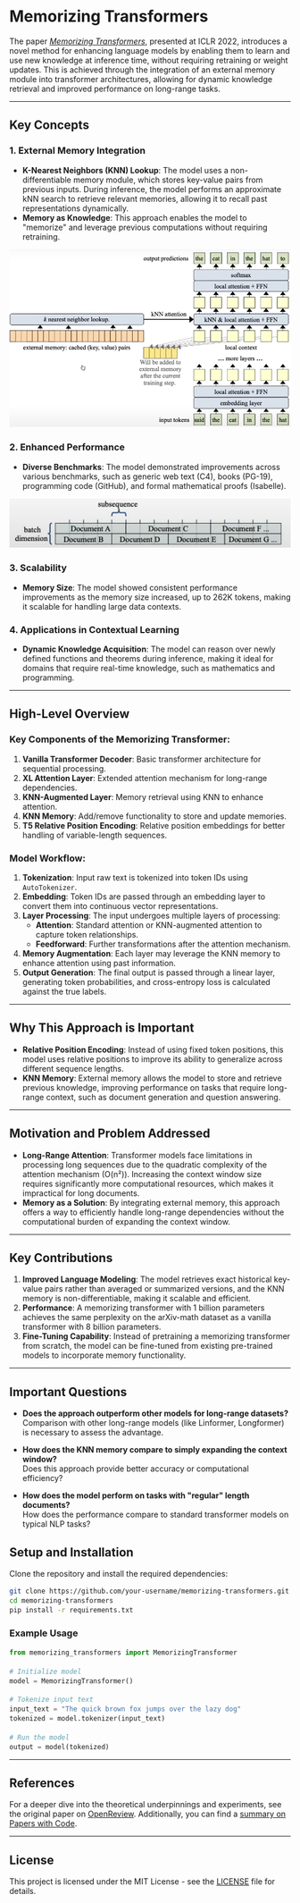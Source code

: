 # Memorizing Transformers

The paper *[Memorizing Transformers](https://openreview.net/forum?id=TrjbxzRcnf-)*, presented at ICLR 2022, introduces a novel method for enhancing language models by enabling them to learn and use new knowledge at inference time, without requiring retraining or weight updates. This is achieved through the integration of an external memory module into transformer architectures, allowing for dynamic knowledge retrieval and improved performance on long-range tasks.

---

## Key Concepts

### 1. **External Memory Integration**
- **K-Nearest Neighbors (KNN) Lookup**: The model uses a non-differentiable memory module, which stores key-value pairs from previous inputs. During inference, the model performs an approximate kNN search to retrieve relevant memories, allowing it to recall past representations dynamically.
- **Memory as Knowledge**: This approach enables the model to "memorize" and leverage previous computations without requiring retraining.

![Extending transformers with memory](Images/image.png)

### 2. **Enhanced Performance**
- **Diverse Benchmarks**: The model demonstrated improvements across various benchmarks, such as generic web text (C4), books (PG-19), programming code (GitHub), and formal mathematical proofs (Isabelle).
  
![Data pipeline](Images/image-1.png)

### 3. **Scalability**
- **Memory Size**: The model showed consistent performance improvements as the memory size increased, up to 262K tokens, making it scalable for handling large data contexts.

### 4. **Applications in Contextual Learning**
- **Dynamic Knowledge Acquisition**: The model can reason over newly defined functions and theorems during inference, making it ideal for domains that require real-time knowledge, such as mathematics and programming.

---

## High-Level Overview

### Key Components of the Memorizing Transformer:
1. **Vanilla Transformer Decoder**: Basic transformer architecture for sequential processing.
2. **XL Attention Layer**: Extended attention mechanism for long-range dependencies.
3. **KNN-Augmented Layer**: Memory retrieval using KNN to enhance attention.
4. **KNN Memory**: Add/remove functionality to store and update memories.
5. **T5 Relative Position Encoding**: Relative position embeddings for better handling of variable-length sequences.

### Model Workflow:
1. **Tokenization**: Input raw text is tokenized into token IDs using `AutoTokenizer`.
2. **Embedding**: Token IDs are passed through an embedding layer to convert them into continuous vector representations.
3. **Layer Processing**: The input undergoes multiple layers of processing:
   - **Attention**: Standard attention or KNN-augmented attention to capture token relationships.
   - **Feedforward**: Further transformations after the attention mechanism.
4. **Memory Augmentation**: Each layer may leverage the KNN memory to enhance attention using past information.
5. **Output Generation**: The final output is passed through a linear layer, generating token probabilities, and cross-entropy loss is calculated against the true labels.

---

## Why This Approach is Important

- **Relative Position Encoding**: Instead of using fixed token positions, this model uses relative positions to improve its ability to generalize across different sequence lengths.
- **KNN Memory**: External memory allows the model to store and retrieve previous knowledge, improving performance on tasks that require long-range context, such as document generation and question answering.

---

## Motivation and Problem Addressed

- **Long-Range Attention**: Transformer models face limitations in processing long sequences due to the quadratic complexity of the attention mechanism (O(n²)). Increasing the context window size requires significantly more computational resources, which makes it impractical for long documents.
- **Memory as a Solution**: By integrating external memory, this approach offers a way to efficiently handle long-range dependencies without the computational burden of expanding the context window.

---

## Key Contributions

1. **Improved Language Modeling**: The model retrieves exact historical key-value pairs rather than averaged or summarized versions, and the KNN memory is non-differentiable, making it scalable and efficient.
2. **Performance**: A memorizing transformer with 1 billion parameters achieves the same perplexity on the arXiv-math dataset as a vanilla transformer with 8 billion parameters.
3. **Fine-Tuning Capability**: Instead of pretraining a memorizing transformer from scratch, the model can be fine-tuned from existing pre-trained models to incorporate memory functionality.

---

## Important Questions

- **Does the approach outperform other models for long-range datasets?**  
  Comparison with other long-range models (like Linformer, Longformer) is necessary to assess the advantage.
  
- **How does the KNN memory compare to simply expanding the context window?**  
  Does this approach provide better accuracy or computational efficiency?

- **How does the model perform on tasks with "regular" length documents?**  
  How does the performance compare to standard transformer models on typical NLP tasks?

## Setup and Installation

Clone the repository and install the required dependencies:

```bash
git clone https://github.com/your-username/memorizing-transformers.git
cd memorizing-transformers
pip install -r requirements.txt
```

### Example Usage

```python
from memorizing_transformers import MemorizingTransformer

# Initialize model
model = MemorizingTransformer()

# Tokenize input text
input_text = "The quick brown fox jumps over the lazy dog"
tokenized = model.tokenizer(input_text)

# Run the model
output = model(tokenized)
```

---

## References

For a deeper dive into the theoretical underpinnings and experiments, see the original paper on [OpenReview](https://openreview.net/forum?id=TrjbxzRcnf-). Additionally, you can find a [summary on Papers with Code](https://paperswithcode.com/paper/memorizing-transformers).

---

## License

This project is licensed under the MIT License - see the [LICENSE](LICENSE) file for details.
```
